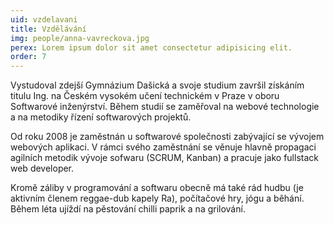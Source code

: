 ```yaml
---
uid: vzdelavani
title: Vzdělávání
img: people/anna-vavreckova.jpg
perex: Lorem ipsum dolor sit amet consectetur adipisicing elit.
order: 7
---
```


Vystudoval zdejší Gymnázium Dašická a svoje studium završil získáním titulu Ing. na Českém vysokém učení technickém v Praze v oboru Softwarové inženýrství. Během studií se zaměřoval na webové technologie a na metodiky řízení softwarových projektů.

Od roku 2008 je zaměstnán u softwarové společnosti zabývající se vývojem webových aplikaci. V rámci svého zaměstnání se věnuje hlavně propagaci agilních metodik vývoje sofwaru (SCRUM, Kanban) a pracuje jako fullstack web developer.

Kromě záliby v programování a softwaru obecně má také rád hudbu (je aktivním členem reggae-dub kapely Ra), počítačové hry, jógu a běhání. Během léta ujíždí na pěstování chilli paprik a na grilování.
